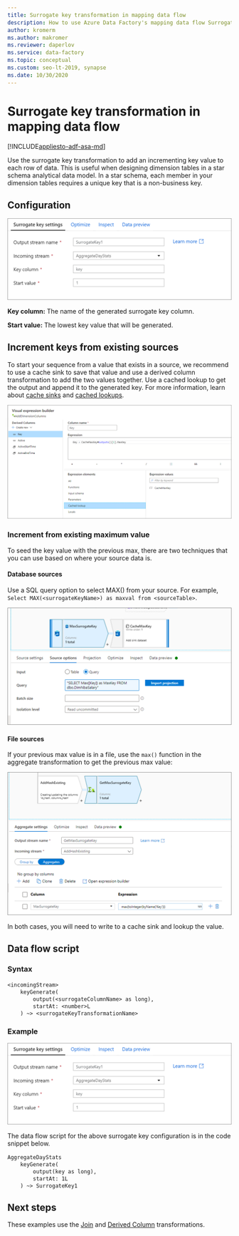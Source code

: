 ```yaml
---
title: Surrogate key transformation in mapping data flow 
description: How to use Azure Data Factory's mapping data flow Surrogate Key Transformation to generate sequential key values
author: kromerm
ms.author: makromer
ms.reviewer: daperlov
ms.service: data-factory
ms.topic: conceptual
ms.custom: seo-lt-2019, synapse
ms.date: 10/30/2020
---
```


# Surrogate key transformation in mapping data flow 

[!INCLUDE[appliesto-adf-asa-md](includes/appliesto-adf-asa-md.md)]

Use the surrogate key transformation to add an incrementing key value to each row of data. This is useful when designing dimension tables in a star schema analytical data model. In a star schema, each member in your dimension tables requires a unique key that is a non-business key.

## Configuration

![Surrogate Key Transform](media/data-flow/surrogate.png "Surrogate Key Transformation")

**Key column:** The name of the generated surrogate key column.

**Start value:** The lowest key value that will be generated.

## Increment keys from existing sources

To start your sequence from a value that exists in a source, we recommend to use a cache sink to save that value and use a derived column transformation to add the two values together. Use a cached lookup to get the output and append it to the generated key. For more information, learn about [cache sinks](data-flow-sink.md#cache-sink) and [cached lookups](concepts-data-flow-expression-builder.md#cached-lookup).

![Surrogate Key lookup](media/data-flow/cached-lookup-example.png "Surrogate Key lookup")

### Increment from existing maximum value

To seed the key value with the previous max, there are two techniques that you can use based on where your source data is.

#### Database sources

Use a SQL query option to select MAX() from your source. For example, `Select MAX(<surrogateKeyName>) as maxval from <sourceTable>`.

![Surrogate Key Query](media/data-flow/surrogate-key-max-database.png "Surrogate Key Transformation Query")

#### File sources

If your previous max value is in a file, use the `max()` function in the aggregate transformation to get the previous max value:

![Surrogate Key File](media/data-flow/surrogate-key-max-file.png "Surrogate Key File")

In both cases, you will need to write to a cache sink and lookup the value. 


## Data flow script

### Syntax

```
<incomingStream> 
    keyGenerate(
        output(<surrogateColumnName> as long),
        startAt: <number>L
    ) ~> <surrogateKeyTransformationName>
```

### Example

![Surrogate Key Transform](media/data-flow/surrogate.png "Surrogate Key Transformation")

The data flow script for the above surrogate key configuration is in the code snippet below.

```
AggregateDayStats
    keyGenerate(
        output(key as long),
        startAt: 1L
    ) ~> SurrogateKey1
```

## Next steps

These examples use the [Join](data-flow-join.md) and [Derived Column](data-flow-derived-column.md) transformations.
